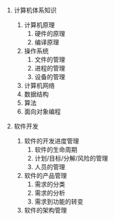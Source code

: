 1. 计算机体系知识
    1. 计算机原理
        1. 硬件的原理
        2. 编译原理
    2. 操作系统
        1. 文件的管理
        2. 进程的管理
        3. 设备的管理
    3. 计算机网络
    4. 数据结构
    5. 算法
    6. 面向对象编程

1. 软件开发
    1. 软件的开发进度管理
        1. 软件的生命周期
        2. 计划/目标/分解/风险的管理
        3. 人员的管理
    2. 软件的产品管理
        1. 需求的分类
        2. 需求的分析
        3. 需求到功能的转变
    3. 软件的架构管理